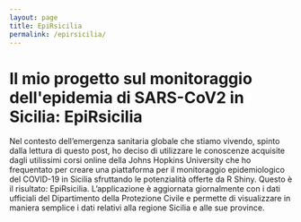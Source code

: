 ```yaml
---
layout: page
title: EpiRsicilia
permalink: /epirsicilia/
---
```


# Il mio progetto sul monitoraggio dell'epidemia di SARS-CoV2 in Sicilia: EpiRsicilia

Nel contesto dell’emergenza sanitaria globale che stiamo vivendo, spinto dalla lettura di questo post, ho deciso di utilizzare le conoscenze acquisite dagli utilissimi corsi online della Johns Hopkins University che ho frequentato per creare una piattaforma per il monitoraggio epidemiologico del COVID-19 in Sicilia sfruttando le potenzialità offerte da R Shiny. Questo è il risultato: EpiRsicilia.
L’applicazione è aggiornata giornalmente con i dati ufficiali del Dipartimento della Protezione Civile e permette di visualizzare in maniera semplice i dati relativi alla regione Sicilia e alle sue province.
